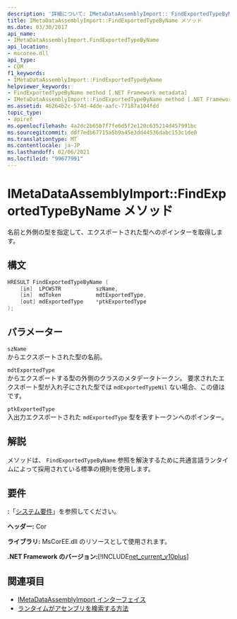 ```yaml
---
description: '詳細について: IMetaDataAssemblyImport:: FindExportedTypeByName メソッド'
title: IMetaDataAssemblyImport::FindExportedTypeByName メソッド
ms.date: 03/30/2017
api_name:
- IMetaDataAssemblyImport.FindExportedTypeByName
api_location:
- mscoree.dll
api_type:
- COM
f1_keywords:
- IMetaDataAssemblyImport::FindExportedTypeByName
helpviewer_keywords:
- FindExportedTypeByName method [.NET Framework metadata]
- IMetaDataAssemblyImport::FindExportedTypeByName method [.NET Framework metadata]
ms.assetid: 46264b2c-574d-4dde-aafc-77187a104fdd
topic_type:
- apiref
ms.openlocfilehash: 4a2dc2b65b7f7fe6d5f2e120c635214d457991bc
ms.sourcegitcommit: ddf7edb67715a5b9a45e3dd44536dabc153c1de0
ms.translationtype: MT
ms.contentlocale: ja-JP
ms.lasthandoff: 02/06/2021
ms.locfileid: "99677991"
---
```

# <a name="imetadataassemblyimportfindexportedtypebyname-method"></a>IMetaDataAssemblyImport::FindExportedTypeByName メソッド

名前と外側の型を指定して、エクスポートされた型へのポインターを取得します。  
  
## <a name="syntax"></a>構文  
  
```cpp  
HRESULT FindExportedTypeByName (  
    [in]  LPCWSTR           szName,
    [in]  mdToken           mdtExportedType,
    [out] mdExportedType    *ptkExportedType  
);  
```  
  
## <a name="parameters"></a>パラメーター  

 `szName`  
 からエクスポートされた型の名前。  
  
 `mdtExportedType`  
 からエクスポートする型の外側のクラスのメタデータトークン。 要求されたエクスポート型が入れ子にされた型では `mdExportedTypeNil` ない場合、この値はです。  
  
 `ptkExportedType`  
 入出力エクスポートされた `mdExportedType` 型を表すトークンへのポインター。  
  
## <a name="remarks"></a>解説  

 メソッドは、 `FindExportedTypeByName` 参照を解決するために共通言語ランタイムによって採用されている標準の規則を使用します。  
  
## <a name="requirements"></a>要件  

 **:**「[システム要件](../../get-started/system-requirements.md)」を参照してください。  
  
 **ヘッダー:** Cor  
  
 **ライブラリ:** MsCorEE.dll のリソースとして使用されます。  
  
 **.NET Framework のバージョン:**[!INCLUDE[net_current_v10plus](../../../../includes/net-current-v10plus-md.md)]  
  
## <a name="see-also"></a>関連項目

- [IMetaDataAssemblyImport インターフェイス](imetadataassemblyimport-interface.md)
- [ランタイムがアセンブリを検索する方法](../../deployment/how-the-runtime-locates-assemblies.md)
